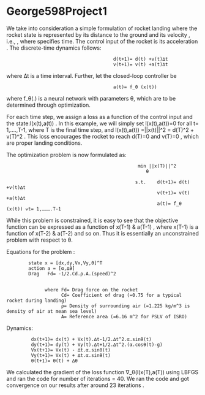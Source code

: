 # George598Project1

We take into consideration a simple formulation of rocket landing where the rocket state  is represented by its distance to the ground  and its velocity , i.e., 
, where  specifies time. The control input of the rocket is its acceleration . The discrete-time dynamics follows:
                                           
                                           d(t+1)= d(t) +v(t)∆t
                                           v(t+1)= v(t) +a(t)∆t

 
where ∆t is a time interval. Further, let the closed-loop controller be

                                           a(t)= f_θ (x(t))

where f_θ(.) is a neural network with parameters θ, which are to be determined through optimization.

For each time step, we assign a loss as a function of the control input and the state:l(x(t),a(t)) . In this example, we will simply set l(x(t),a(t))=0 for all t= 1,....,T-1, where T  is the final time step, and l(x(t),a(t)) =||x(t)||^2 = d(T)^2 + v(T)^2
. This loss encourages the rocket to reach d(T)=0 and v(T)=0 , which are proper landing conditions.

The optimization problem is now formulated as:

                                                    min ||x(T)||^2
 	                                                   θ
                                                     
                                                   s.t.    d(t+1)= d(t) +v(t)∆t
                                                           v(t+1)= v(t) +a(t)∆t 
                                                           a(t)= f_θ (x(t)) ⩝t= 1,……….T-1
 
While this problem is constrained, it is easy to see that the objective function can be expressed as a function of x(T-1) & a(T-1) , where x(T-1) is a function of x(T-2) & a(T-2) and so on. Thus it is essentially an unconstrained problem with respect to θ.

Equations for the problem :


            state x = [dx,dy,Vx,Vy,θ]^T
            action a = [α,∆θ]
            Drag   Fd= -1/2.Cd.ρ.A.(speed)^2
   
   
                  where Fd= Drag force on the rocket
                        Cd= Coefficient of drag (=0.75 for a typical rocket during landing)
                        ρ= Density of surrounding air (=1.225 kg/m^3 is density of air at mean sea level)
                        A= Reference area (=6.16 m^2 for PSLV of ISRO)
                        
                        
   Dynamics: 
   
             dx(t+1)= dx(t) + Vx(t).∆t-1/2.∆t^2.α.sinθ(t)
             dy(t+1)= dy(t) + Vy(t).∆t+1/2.∆t^2.(α.cosθ(t)-g)
             Vx(t+1)= Vx(t) - ∆t.α.sinθ(t)
             Vy(t+1)= Vx(t) + ∆t.α.sinθ(t)
             θ(t+1)= θ(t) + ∆θ
             

We calculated the gradient of the loss function ∇_θ(l(x(T),a(T)) using LBFGS and ran the code for number of iterations = 40. We ran the code and got convergence on our results after around 23 iterations .


